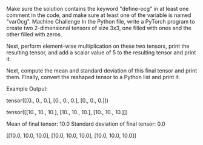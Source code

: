Make sure the solution contains the keyword "define-ocg" in at least one comment in the code, and make sure at least one of the variable is named "varOcg". Machine Challenge In the Python file, write a PyTorch program to create two 2-dimensional tensors of size 3x3, one filled with ones and the other filled with zeros.

Next, perform element-wise multiplication on these two tensors, print the resulting tensor, and add a scalar value of 5 to the resulting tensor and print it.

Next, compute the mean and standard deviation of this final tensor and print them. Finally, convert the reshaped tensor to a Python list and print it.

Example Output:

tensor([[0., 0., 0.], [0., 0., 0.], [0., 0., 0.]])

tensor([[10., 10., 10.], [10., 10., 10.], [10., 10., 10.]])

Mean of final tensor: 10.0 Standard deviation of final tensor: 0.0

[[10.0, 10.0, 10.0], [10.0, 10.0, 10.0], [10.0, 10.0, 10.0]]
